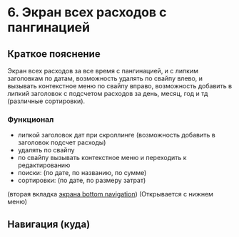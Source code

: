 # 6. Экран всех расходов с пангинацией

## Краткое пояснение

Экран всех расходов за все время с пангинацией, и с липким заголовкам по датам, возможность удалять
по свайпу влево, и вызывать контекстное меню по свайпу вправо, возможность добавить в липкий
заголовок с подсчетом расходов за день, месяц, год и тд (различные сортировки).

### Функционал

- липкой заголовок дат при скроллинге (возможность добавить в заголовок подсчет расходы)
- удалять по свайпу
- по свайпу вызывать контекстное меню и переходить к редактированию
- поиски: (по дате, по названию, по сумме)
- сортировки: (по дате, по размеру затрат)

(вторая вкладка [экрана bottom navigation](screen_1_bottom_navigation_container.md)) (Открывается с нижнем меню)

## Навигация (куда)
